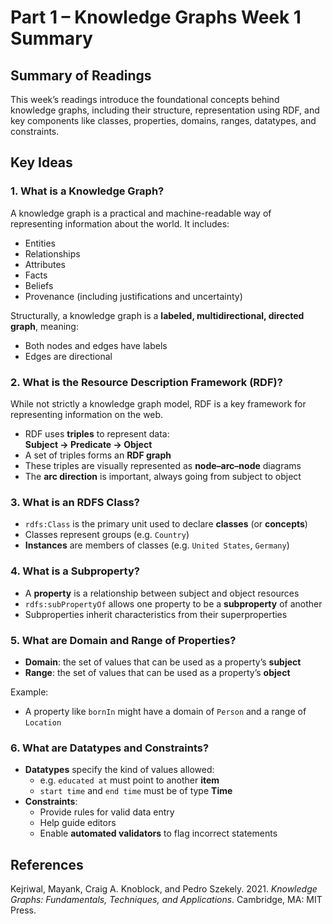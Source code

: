 # Part 1 – Knowledge Graphs Week 1 Summary

## Summary of Readings

This week’s readings introduce the foundational concepts behind knowledge graphs, including their structure, representation using RDF, and key components like classes, properties, domains, ranges, datatypes, and constraints.

## Key Ideas

### 1. What is a Knowledge Graph?

A knowledge graph is a practical and machine-readable way of representing information about the world. It includes:

- Entities
- Relationships
- Attributes
- Facts
- Beliefs
- Provenance (including justifications and uncertainty)

Structurally, a knowledge graph is a **labeled, multidirectional, directed graph**, meaning:

- Both nodes and edges have labels
- Edges are directional

### 2. What is the Resource Description Framework (RDF)?

While not strictly a knowledge graph model, RDF is a key framework for representing information on the web.

- RDF uses **triples** to represent data:  
  **Subject → Predicate → Object**
- A set of triples forms an **RDF graph**
- These triples are visually represented as **node–arc–node** diagrams
- The **arc direction** is important, always going from subject to object

### 3. What is an RDFS Class?

- `rdfs:Class` is the primary unit used to declare **classes** (or **concepts**)
- Classes represent groups (e.g. `Country`)
- **Instances** are members of classes (e.g. `United States`, `Germany`)

### 4. What is a Subproperty?

- A **property** is a relationship between subject and object resources
- `rdfs:subPropertyOf` allows one property to be a **subproperty** of another
- Subproperties inherit characteristics from their superproperties

### 5. What are Domain and Range of Properties?

- **Domain**: the set of values that can be used as a property’s **subject**
- **Range**: the set of values that can be used as a property’s **object**

Example:
- A property like `bornIn` might have a domain of `Person` and a range of `Location`

### 6. What are Datatypes and Constraints?

- **Datatypes** specify the kind of values allowed:
  - e.g. `educated at` must point to another **item**
  - `start time` and `end time` must be of type **Time**
- **Constraints**:
  - Provide rules for valid data entry
  - Help guide editors
  - Enable **automated validators** to flag incorrect statements

## References

Kejriwal, Mayank, Craig A. Knoblock, and Pedro Szekely. 2021. *Knowledge Graphs: Fundamentals, Techniques, and Applications*. Cambridge, MA: MIT Press.  
